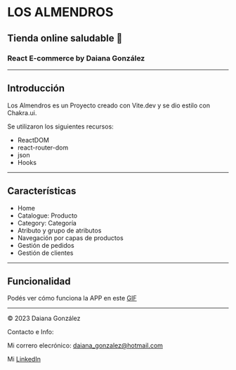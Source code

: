 # **LOS ALMENDROS**

## Tienda online saludable 🌱

### React E-commerce by Daiana González

___
## Introducción

Los Almendros es un Proyecto creado con Vite.dev y se dio estilo con Chakra.ui.

Se utilizaron los siguientes recursos:
* ReactDOM
* react-router-dom
* json
* Hooks
---
## Características
* Home
* Catalogue: Producto
* Category: Categoría
* Atributo y grupo de atributos
* Navegación por capas de productos
* Gestión de pedidos
* Gestión de clientes
---

## Funcionalidad 
Podés ver cómo funciona la APP en este [GIF](https://www.canva.com/design/DAFbQi8heLs/pV1vho1wlGC244p9foTZzw/edit?utm_content=DAFbQi8heLs&utm_campaign=designshare&utm_medium=link2&utm_source=sharebutton)
___

© 2023 Daiana González 

Contacto e Info:

Mi correro elecrónico: <daiana_gonzalez@hotmail.com>

Mi [LinkedIn](linkedin.com/in/lic-daiana-gonzález-8ab08b77) 